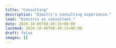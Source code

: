 ```yaml
---
title: "Consulting"
description: "Dimitri's consulting experience."
lead: "Dimitris as consultant."
date: 2020-10-06T08:49:15+00:00
lastmod: 2020-10-06T08:49:15+00:00
draft: false
images: []
---
```

